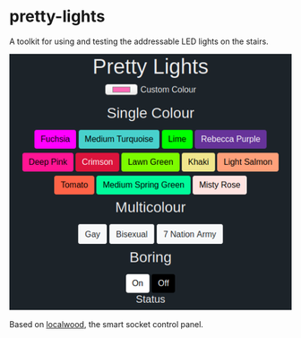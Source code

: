 # pretty-lights

A toolkit for using and testing the addressable LED lights on the stairs.

![Screenshot of lights control UI](screenshot.png)

Based on [localwood](https://github.com/The-Silverwood-Institute/Localwood), the smart socket control panel.
